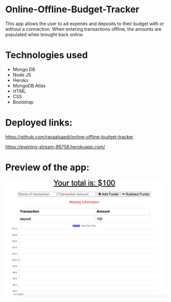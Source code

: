 # Online-Offline-Budget-Tracker

This app allows the user to ad expenes and deposits to their budget with or without a connection. When entering transactions offline, the amounts are populated when brought back online.

# Technologies used

- Mongo DB
- Node JS
- Heroku
- MongoDB Atlas
- HTML
- CSS
- Bootstrap

# Deployed links:

https://github.com/rayaalsaedi/online-offline-budget-tracker

https://evening-stream-86758.herokuapp.com/

# Preview of the app:

![Screenshot of Budget Tracker](./assets/capture.png)
